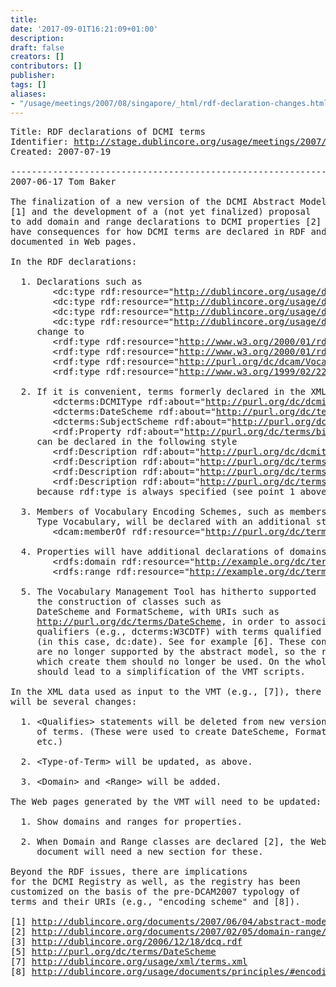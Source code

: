 ```yaml
---
title: 
date: '2017-09-01T16:21:09+01:00'
description: 
draft: false
creators: []
contributors: []
publisher: 
tags: []
aliases:
- "/usage/meetings/2007/08/singapore/_html/rdf-declaration-changes.html"
---
```


<pre>
Title: RDF declarations of DCMI terms
Identifier: <a href="http://stage.dublincore.org/usage/meetings/2007/08/singapore/.html/rdf-declaration-changes.html">http://stage.dublincore.org/usage/meetings/2007/08/singapore/.html/rdf-declaration-changes.html</a>
Created: 2007-07-19

----------------------------------------------------------------------
2007-06-17 Tom Baker

The finalization of a new version of the DCMI Abstract Model
[1] and the development of a (not yet finalized) proposal
to add domain and range declarations to DCMI properties [2]
have consequences for how DCMI terms are declared in RDF and
documented in Web pages.

In the RDF declarations:

  1. Declarations such as 
        &lt;dc:type rdf:resource="<a href="http://dublincore.org/usage/documents/principles/#vocabulary-term">http://dublincore.org/usage/documents/principles/#vocabulary-term</a>"/&gt;
        &lt;dc:type rdf:resource="<a href="http://dublincore.org/usage/documents/principles/#encoding-scheme">http://dublincore.org/usage/documents/principles/#encoding-scheme</a>"/&gt;
        &lt;dc:type rdf:resource="<a href="http://dublincore.org/usage/documents/principles/#encoding-scheme">http://dublincore.org/usage/documents/principles/#encoding-scheme</a>"/&gt;
        &lt;dc:type rdf:resource="<a href="http://dublincore.org/usage/documents/principles/#element-refinement">http://dublincore.org/usage/documents/principles/#element-refinement</a>"/&gt;
     change to
        &lt;rdf:type rdf:resource="<a href="http://www.w3.org/2000/01/rdf-schema#Class">http://www.w3.org/2000/01/rdf-schema#Class</a>"/&gt;
        &lt;rdf:type rdf:resource="<a href="http://www.w3.org/2000/01/rdf-schema#Datatype">http://www.w3.org/2000/01/rdf-schema#Datatype</a>"/&gt;
        &lt;rdf:type rdf:resource="<a href="http://purl.org/dc/dcam/VocabularyEncodingScheme">http://purl.org/dc/dcam/VocabularyEncodingScheme</a>"/&gt;
        &lt;rdf:type rdf:resource="<a href="http://www.w3.org/1999/02/22-rdf-syntax-ns#Property/&amp;gt">http://www.w3.org/1999/02/22-rdf-syntax-ns#Property/&amp;gt</a>;
  
  2. If it is convenient, terms formerly declared in the XML style
        &lt;dcterms:DCMIType rdf:about="<a href="http://purl.org/dc/dcmitype/Event">http://purl.org/dc/dcmitype/Event</a>"&gt;
        &lt;dcterms:DateScheme rdf:about="<a href="http://purl.org/dc/terms/W3CDTF">http://purl.org/dc/terms/W3CDTF</a>"&gt; 
        &lt;dcterms:SubjectScheme rdf:about="<a href="http://purl.org/dc/terms/LCSH">http://purl.org/dc/terms/LCSH</a>"&gt; 
        &lt;rdf:Property rdf:about="<a href="http://purl.org/dc/terms/bibliographicCitation">http://purl.org/dc/terms/bibliographicCitation</a>"&gt;
     can be declared in the following style
        &lt;rdf:Description rdf:about="<a href="http://purl.org/dc/dcmitype/Event">http://purl.org/dc/dcmitype/Event</a>"&gt; 
        &lt;rdf:Description rdf:about="<a href="http://purl.org/dc/terms/W3CDTF">http://purl.org/dc/terms/W3CDTF</a>"&gt; 
        &lt;rdf:Description rdf:about="<a href="http://purl.org/dc/terms/LCSH">http://purl.org/dc/terms/LCSH</a>"&gt; 
        &lt;rdf:Description rdf:about="<a href="http://purl.org/dc/terms/bibliographicCitation">http://purl.org/dc/terms/bibliographicCitation</a>"&gt;
     because rdf:type is always specified (see point 1 above).
  
  3. Members of Vocabulary Encoding Schemes, such as members of the DCMI
     Type Vocabulary, will be declared with an additional statement:
        &lt;dcam:memberOf rdf:resource="<a href="http://purl.org/dc/terms/DCMIType">http://purl.org/dc/terms/DCMIType</a>"/&gt;
  
  4. Properties will have additional declarations of domains and ranges, e.g.:
        &lt;rdfs:domain rdf:resource="<a href="http://example.org/dc/terms/BibliographicResource">http://example.org/dc/terms/BibliographicResource</a>"/&gt;
        &lt;rdfs:range rdf:resource="<a href="http://example.org/dc/terms/BibliographicReference">http://example.org/dc/terms/BibliographicReference</a>"/&gt;
  
  5. The Vocabulary Management Tool has hitherto supported
     the construction of classes such as
     DateScheme and FormatScheme, with URIs such as
     <a href="http://purl.org/dc/terms/DateScheme">http://purl.org/dc/terms/DateScheme</a>, in order to associate
     qualifiers (e.g., dcterms:W3CDTF) with terms qualified
     (in this case, dc:date). See for example [6]. These constructs
     are no longer supported by the abstract model, so the routines 
     which create them should no longer be used. On the whole, this
     should lead to a simplification of the VMT scripts.

In the XML data used as input to the VMT (e.g., [7]), there
will be several changes:

  1. &lt;Qualifies&gt; statements will be deleted from new versions
     of terms. (These were used to create DateScheme, FormatScheme,
     etc.)
  
  2. &lt;Type-of-Term&gt; will be updated, as above.
  
  3. &lt;Domain&gt; and &lt;Range&gt; will be added.

The Web pages generated by the VMT will need to be updated:

  1. Show domains and ranges for properties.
  
  2. When Domain and Range classes are declared [2], the Web 
     document will need a new section for these.
  
Beyond the RDF issues, there are implications
for the DCMI Registry as well, as the registry has been
customized on the basis of the pre-DCAM2007 typology of
terms and their URIs (e.g., "encoding scheme" and [8]).

[1] <a href="http://dublincore.org/documents/2007/06/04/abstract-model/">http://dublincore.org/documents/2007/06/04/abstract-model/</a>
[2] <a href="http://dublincore.org/documents/2007/02/05/domain-range/">http://dublincore.org/documents/2007/02/05/domain-range/</a>
[3] <a href="http://dublincore.org/2006/12/18/dcq.rdf">http://dublincore.org/2006/12/18/dcq.rdf</a>
[5] <a href="http://purl.org/dc/terms/DateScheme">http://purl.org/dc/terms/DateScheme</a>
[7] <a href="http://dublincore.org/usage/xml/terms.xml">http://dublincore.org/usage/xml/terms.xml</a>
[8] <a href="http://dublincore.org/usage/documents/principles/#encoding-scheme">http://dublincore.org/usage/documents/principles/#encoding-scheme</a>

</pre>
